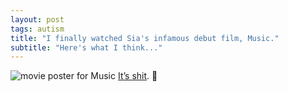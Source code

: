 ```yaml
---
layout: post
tags: autism
title: "I finally watched Sia's infamous debut film, Music."
subtitle: "Here's what I think..."
---
```


![movie poster for Music]({{site.baseurl}}/assets/images/loose/musicPoster.jpg)
[It’s shit](https://letterboxd.com/neko_and_co/film/music-2021/). 💩